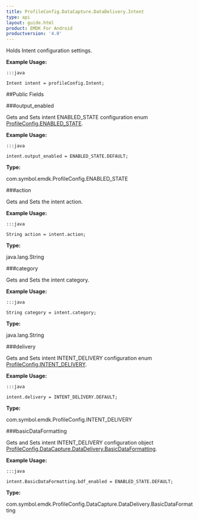 ```yaml
---
title: ProfileConfig.DataCapture.DataDelivery.Intent
type: api
layout: guide.html
product: EMDK For Android
productversion: '4.0'
---
```



Holds Intent configuration settings.
 
 

**Example Usage:**
	
	:::java
	
	Intent intent = profileConfig.Intent;
	


##Public Fields

###output_enabled

Gets and Sets intent ENABLED_STATE configuration enum [ ProfileConfig.ENABLED_STATE](../ProfileConfig-ENABLED_STATE).
 
 

**Example Usage:**
	
	:::java
	
	intent.output_enabled = ENABLED_STATE.DEFAULT;
	


**Type:**

com.symbol.emdk.ProfileConfig.ENABLED_STATE

###action

Gets and Sets the intent action.
 
 

**Example Usage:**
	
	:::java
	
	String action = intent.action;
	


**Type:**

java.lang.String

###category

Gets and Sets the intent category.
 
 

**Example Usage:**
	
	:::java
	
	String category = intent.category;
	


**Type:**

java.lang.String

###delivery

Gets and Sets intent INTENT_DELIVERY configuration enum [ ProfileConfig.INTENT_DELIVERY](../ProfileConfig-INTENT_DELIVERY).
 
 

**Example Usage:**
	
	:::java
	
	intent.delivery = INTENT_DELIVERY.DEFAULT;
	


**Type:**

com.symbol.emdk.ProfileConfig.INTENT_DELIVERY

###basicDataFormatting

Gets and Sets intent INTENT_DELIVERY configuration object [ ProfileConfig.DataCapture.DataDelivery.BasicDataFormatting](../ProfileConfig-DataCapture-DataDelivery-BasicDataFormatting).
 
 

**Example Usage:**
	
	:::java
	
	intent.BasicDataFormatting.bdf_enabled = ENABLED_STATE.DEFAULT;
	


**Type:**

com.symbol.emdk.ProfileConfig.DataCapture.DataDelivery.BasicDataFormatting












